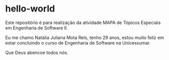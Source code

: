 # hello-world
Este repositório é para realização da atividade MAPA de Tópicos Especiais em Engenharia de Software II.

Eu me chamo Natália Juliana Mota Reis, tenho 29 anos, estou muito feliz em estar concluindo o curso de 
Engenharia de Software na Unicessumar.

Que Deus abencoe todos nós. 
